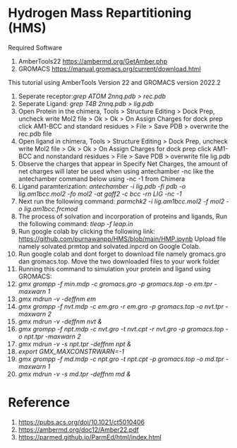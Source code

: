 # Hydrogen Mass Repartitioning (HMS)
Required Software
1. AmberTools22 https://ambermd.org/GetAmber.php
2. GROMACS https://manual.gromacs.org/current/download.html

This tutorial using AmberTools Version 22 and GROMACS version 2022.2
1. Seperate receptor:*grep ATOM 2nnq.pdb > rec.pdb*
2. Seperate Ligand: *grep T4B 2nnq.pdb > lig.pdb*
3. Open Protein in the chimera, Tools > Structure Editing > Dock Prep, uncheck write Mol2 file > Ok > Ok > On Assign Charges for dock prep click AM1-BCC and standard residues > File > Save PDB > overwrite the rec.pdb file
4. Open ligand in chimera, Tools > Structure Editing > Dock Prep, uncheck write Mol2 file > Ok > Ok > On Assign Charges for dock prep click AM1-BCC and nonstandard residues > File > Save PDB > overwrite file lig.pdb
5. Observe the charges that appear in Specify Net Charges, the amount of net charges will later be used when using antechamber -nc like the antechamber command below using -nc -1 from Chimera
6. Ligand paramterization:
*antechamber -i lig.pdb -fi pdb -o lig.am1bcc.mol2 -fo mol2 -at gaff2 -c bcc -rn LIG -nc -1*
7. Next run the following command: *parmchk2 -i lig.am1bcc.mol2 -f mol2 -o lig.am1bcc.frcmod*
8. The process of solvation and incorporation of proteins and ligands, Run the following command: *tleap -f leap.in*
9. Run google colab by clicking the following link: https://github.com/purnawanpp/HMS/blob/main/HMP.ipynb
Upload file namely solvated.prmtop and solvated.inpcrd on Google Colab.
10. Run google colab and dont forget to download file namely gromacs.gro dan gromacs.top. Move the two downloaded files to your work folder
11. Running this command to simulation your protein and ligand using GROMACS:
12. *gmx grompp -f min.mdp -c gromacs.gro -p gromacs.top -o em.tpr -maxwarn 1*
13. *gmx mdrun -v -deffnm em*
14. *gmx grompp -f nvt.mdp -c em.gro -r em.gro -p gromacs.top -o nvt.tpr -maxwarn 2*
15. *gmx mdrun -v -deffnm nvt &*
16. *gmx grompp -f npt.mdp -c nvt.gro -t nvt.cpt -r nvt.gro -p gromacs.top -o npt.tpr -maxwarn 2*
17. *gmx mdrun -v -s npt.tpr -deffnm npt &*
18. *export GMX_MAXCONSTRWARN=-1*
19. *gmx grompp -f md.mdp -c npt.gro -t npt.cpt -p gromacs.top -o md.tpr -maxwarn 1*
20. *gmx mdrun -v -s md.tpr -deffnm md &*

# Reference
1. https://pubs.acs.org/doi/10.1021/ct5010406
2. https://ambermd.org/doc12/Amber22.pdf
3. https://parmed.github.io/ParmEd/html/index.html
